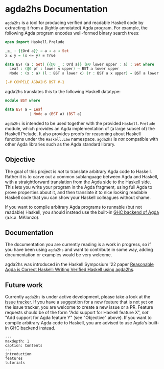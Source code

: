 # agda2hs Documentation

`agda2hs` is a tool for producing verified and readable Haskell code by
extracting it from a (lightly annotated) Agda program. For example,
the following Agda program encodes well-formed binary search trees:

```agda
open import Haskell.Prelude

_≤_ : {{Ord a}} → a → a → Set
x ≤ y = (x <= y) ≡ True

data BST (a : Set) {{@0 _ : Ord a}} (@0 lower upper : a) : Set where
  Leaf : (@0 pf : lower ≤ upper) → BST a lower upper
  Node : (x : a) (l : BST a lower x) (r : BST a x upper) → BST a lower upper

{-# COMPILE AGDA2HS BST #-}
```

agda2hs translates this to the following Haskell datatype:

```haskell
module BST where

data BST a = Leaf
           | Node a (BST a) (BST a)
```

`agda2hs` is intended to be used together with the provided `Haskell.Prelude`
module, which provides an Agda implementation of (a large subset of) the Haskell
Prelude. It also provides proofs for reasoning about Haskell functions under the
`Haskell.Law` namespace. `agda2hs` is *not* compatible with other Agda libraries
such as the Agda standard library.

## Objective

The goal of this project is *not* to translate arbitrary Agda code to Haskell.
Rather it is to carve out a common sublanguage between Agda and Haskell,
with a straightforward translation from the Agda side to the Haskell side.
This lets you write your program in the Agda fragment, using full Agda
to prove properties about it, and then translate it to nice looking readable
Haskell code that you can show your Haskell colleagues without shame.

If you want to compile arbitrary Agda programs to runnable (but not readable)
Haskell, you should instead use the built-in
[GHC backend of Agda](https://agda.readthedocs.io/en/v2.6.4/tools/compilers.html#ghc-backend)
(a.k.a. MAlonzo).

## Documentation

The documentation you are currently reading is a work in progress, so if you
have been using `agda2hs` and want to contribute in some way, adding
documentation or examples would be very welcome.

agda2hs was introduced in the Haskell Symposium '22 paper [Reasonable Agda is
Correct Haskell: Writing Verified Haskell using
agda2hs](https://jesper.sikanda.be/files/reasonable-agda-is-correct-haskell.pdf).

## Future work

Currently `agda2hs` is under active development, please take a look at the
[issue tracker](https://github.com/agda/agda2hs/issues). If you have a
suggestion for a new feature that is not yet on the issue tracker, you are
welcome to create a new issue or a PR. Feature requests should be of the form
"Add support for Haskell feature X", *not* "Add support for Agda feature Y" (see
"Objective" above). If you want to compile arbitrary Agda code to Haskell, you
are advised to use Agda's built-in GHC backend instead.


```{toctree}
---
maxdepth: 1
caption: Contents
---
introduction
features
tutorials
```
